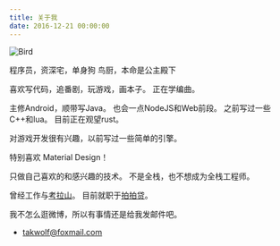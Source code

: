 ```yaml
---
title: 关于我
date: 2016-12-21 00:00:00
---
```


![Bird](/img/bird_wahaha.jpg)

程序员，资深宅，单身狗
鸟厨，本命是公主殿下

喜欢写代码，追番剧，玩游戏，画本子。
正在学编曲。

主修Android，顺带写Java。
也会一点NodeJS和Web前段。
之前写过一些C++和lua。
目前正在观望rust。

对游戏开发很有兴趣，以前写过一些简单的引擎。

特别喜欢 Material Design！

只做自己喜欢的和感兴趣的技术。
不是全栈，也不想成为全栈工程师。

曾经工作与[考拉山](http://coloshine.com)。
目前就职于[拍拍贷](http://www.ppdai.com)。

我不怎么逛微博，所以有事情还是给我发邮件吧。

- [takwolf@foxmail.com](mailto:takwolf@foxmail.com)
